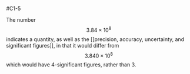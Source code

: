 #C1-5 

The number $$3.84\times10^8$$ indicates a quantity, as well as the [[precision, accuracy, uncertainty, and significant figures]], in that it would differ from $$3.840 \times 10^8$$
which would have 4-significant figures, rather than 3.

